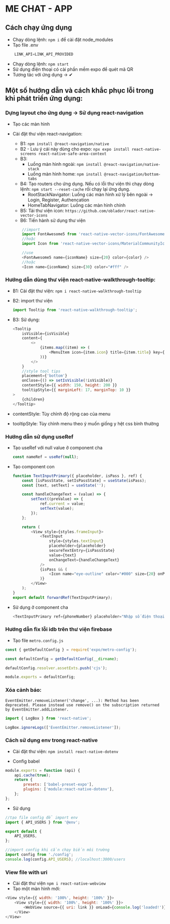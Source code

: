 # ME CHAT - APP

## Cách chạy ứng dụng
- Chạy dòng lệnh: `npm i` để cài đặt node_modules
- Tạo file .env
```js
    LINK_API=LINK_API_PROVIDED
```
- Chạy dòng lệnh: `npm start`
- Sử dụng điện thoại có cài phần mềm expo để quét mã QR
- Tương tác với ứng dụng -> ✔
## Một số hướng dẫn và cách khắc phục lỗi trong khi phát triển ứng dụng:
### Dựng layout cho ứng dụng -> Sử dụng react-navigation

-   Tạo các màn hình
-   Cài đặt thư viện react-navigation:

    -   B1: `npm install @react-navigation/native`
    -   B2 - Lưu ý cái này dùng cho expo: `npx expo install react-native-screens react-native-safe-area-context`
    -   B3:
        -   Luồng màn hình ngoài: `npm install @react-navigation/native-stack`
        -   Luồng màn hình home: `npm install @react-navigation/bottom-tabs`
    -   B4: Tạo routers cho ứng dụng. Nếu có lỗi thư viện thì chạy dòng lệnh: `npm start --reset-cache` rồi chạy lại ứng dụng.
        -   RootStackNavigator: Luồng các màn hình xử lý bên ngoài -> Login, Register, Authencation
        -   HomeTabNavigator: Luồng các màn hình chính
    -   B5: Tải thư viện icon: `https://github.com/oblador/react-native-vector-icons`
    -   B6: Tiến hành sử dụng thư viện

    ```js
        //import
        import FontAwesome5 from 'react-native-vector-icons/FontAwesome5';
        //hoặc
        import Icon from 'react-native-vector-icons/MaterialCommunityIcons';

        //use
        <FontAwesome5 name={iconName} size={20} color={color} />
        //hoặc
        <Icon name={iconName} size={30} color="#fff" />
    ```

### Hướng dẫn dùng thư viện react-native-walkthrough-tooltip:

-   B1: Cài đặt thư viện: `npm i react-native-walkthrough-tooltip`
-   B2: import thư viện
    ```js
    import Tooltip from 'react-native-walkthrough-tooltip';
    ```
-   B3: Sử dụng:

    ```js
    <Tooltip
        isVisible={isVisible}
        content={
            <>
                {items.map((item) => (
                    <MenuItem icon={item.icon} title={item.title} key={item.id} />
                ))}
            </>
        }
        //style tool tips
        placement={'bottom'}
        onClose={() => setIsVisible(!isVisible)}
        contentStyle={{ width: 150, height: 200 }}
        tooltipStyle={{ marginLeft: 17, marginTop: 10 }}
    >
        {children}
    </Tooltip>
    ```

-   contentStyle: Tùy chỉnh độ rộng cao của menu
-   tooltipStyle: Tùy chỉnh menu theo ý muốn giống y hệt css bình thường

### Hướng dẫn sử dụng useRef

-   Tạo useRef với null value ở component cha
    ```js
    const nameRef = useRef(null);
    ```
-   Tạo component con

    ```js
    function TextInputPrimary({ placeholder, isPass }, ref) {
        const [isPassState, setIsPassState] = useState(isPass);
        const [text, setText] = useState('');

        const handleChangeText = (value) => {
            setText((preValue) => {
                ref.current = value;
                setText(value);
            });
        };

        return (
            <View style={styles.frameInput}>
                <TextInput
                    style={styles.textInput}
                    placeholder={placeholder}
                    secureTextEntry={isPassState}
                    value={text}
                    onChangeText={handleChangeText}
                />
                {isPass && (
                    <Icon name="eye-outline" color="#000" size={20} onPress={() => setIsPassState(!isPassState)} />
                )}
            </View>
        );
    }
    export default forwardRef(TextInputPrimary);
    ```

-   Sử dụng ở component cha
    ```js
    <TextInputPrimary ref={phoneNumber} placeholder="Nhập số điện thoại" />
    ```

### Hướng dẫn fix lỗi idb trên thư viện firebase

-   Tạo file `metro.config.js`

```js
const { getDefaultConfig } = require('expo/metro-config');

const defaultConfig = getDefaultConfig(__dirname);

defaultConfig.resolver.assetExts.push('cjs');

module.exports = defaultConfig;
```

### Xóa cảnh báo:

`EventEmitter.removeListener('change', ...): Method has been deprecated. Please instead use remove() on the subscription returned by EventEmitter.addListener.`

```js
import { LogBox } from 'react-native';

LogBox.ignoreLogs(['EventEmitter.removeListener']);
```

### Cách sử dụng env trong react-native

-   Cài đặt thư viện: `npm install react-native-dotenv`

-   Config babel

```js
module.exports = function (api) {
    api.cache(true);
    return {
        presets: ['babel-preset-expo'],
        plugins: ['module:react-native-dotenv'],
    };
};
```

-   Sử dụng

```js
//tạo file config để import env
import { API_USERS } from '@env';

export default {
    API_USERS,
};

//import config khi cần chạy biến môi trường
import config from './config';
console.log(config.API_USERS); //localhost:3000/users
```

### View file with uri

-   Cài đặt thư viện `npm i react-native-webview`
-   Tạo một màn hình mới:

```js
<View style={{ width: '100%', height: '100%' }}>
    <View style={{ width: '100%', height: '100%' }}>
        <WebView source={{ uri: link }} onLoad={console.log('loaded!')} />
    </View>
</View>
```
